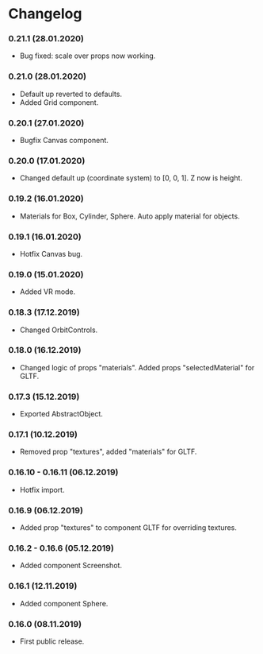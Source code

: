 # Changelog

### 0.21.1 (28.01.2020)

* Bug fixed: scale over props now working.

### 0.21.0 (28.01.2020)

* Default up reverted to defaults.
* Added Grid component.

### 0.20.1 (27.01.2020)

* Bugfix Canvas component.

### 0.20.0 (17.01.2020)

* Changed default up (coordinate system) to [0, 0, 1]. Z now is height.

### 0.19.2 (16.01.2020)

* Materials for Box, Cylinder, Sphere. Auto apply material for objects.

### 0.19.1 (16.01.2020)

* Hotfix Canvas bug.

### 0.19.0 (15.01.2020)

* Added VR mode.

### 0.18.3 (17.12.2019)

* Changed OrbitControls.

### 0.18.0 (16.12.2019)

* Changed logic of props "materials". Added props "selectedMaterial" for GLTF. 

### 0.17.3 (15.12.2019)

* Exported AbstractObject.

### 0.17.1 (10.12.2019)

* Removed prop "textures", added "materials" for GLTF.

### 0.16.10 - 0.16.11 (06.12.2019)

* Hotfix import.

### 0.16.9 (06.12.2019)

* Added prop "textures" to component GLTF for overriding textures. 

### 0.16.2 - 0.16.6 (05.12.2019)

* Added component Screenshot.

### 0.16.1 (12.11.2019)

* Added component Sphere.

### 0.16.0 (08.11.2019)

* First public release.
